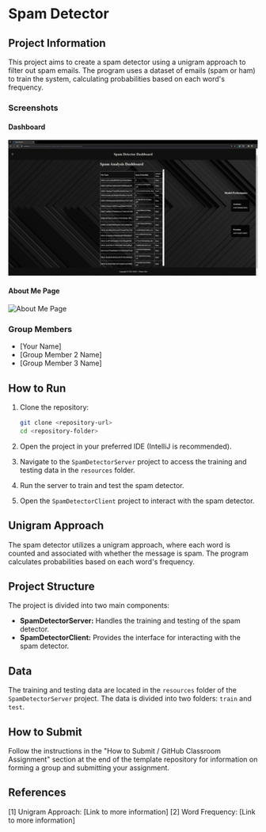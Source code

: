 # Spam Detector

## Project Information
This project aims to create a spam detector using a unigram approach to filter out spam emails. The program uses a dataset of emails (spam or ham) to train the system, calculating probabilities based on each word's frequency.

### Screenshots

#### Dashboard
![Dashboard](Dashboard.png)

#### About Me Page
![About Me Page](screenshots/about_me_page.png)

### Group Members
- [Your Name]
- [Group Member 2 Name]
- [Group Member 3 Name]

## How to Run
1. Clone the repository:
    ```bash
    git clone <repository-url>
    cd <repository-folder>
    ```

2. Open the project in your preferred IDE (IntelliJ is recommended).

3. Navigate to the `SpamDetectorServer` project to access the training and testing data in the `resources` folder.

4. Run the server to train and test the spam detector.

5. Open the `SpamDetectorClient` project to interact with the spam detector.

## Unigram Approach
The spam detector utilizes a unigram approach, where each word is counted and associated with whether the message is spam. The program calculates probabilities based on each word's frequency.

## Project Structure
The project is divided into two main components:
- **SpamDetectorServer:** Handles the training and testing of the spam detector.
- **SpamDetectorClient:** Provides the interface for interacting with the spam detector.

## Data
The training and testing data are located in the `resources` folder of the `SpamDetectorServer` project. The data is divided into two folders: `train` and `test`.

## How to Submit
Follow the instructions in the "How to Submit / GitHub Classroom Assignment" section at the end of the template repository for information on forming a group and submitting your assignment.

## References
[1] Unigram Approach: [Link to more information]
[2] Word Frequency: [Link to more information]
